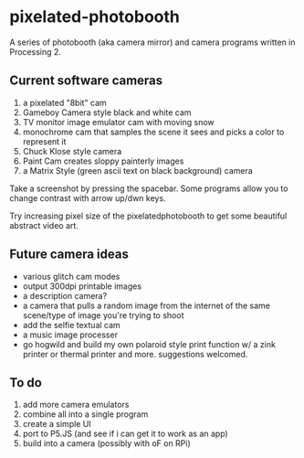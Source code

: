 pixelated-photobooth
====================

A series of photobooth (aka camera mirror) and camera programs written in Processing 2.

Current software cameras
------------------------
1.  a pixelated "8bit" cam
2.  Gameboy Camera style black and white cam
3.  TV monitor image emulator cam with moving snow
4.  monochrome cam that samples the scene it sees and picks a color to represent it
5.  Chuck Klose style camera
6.  Paint Cam creates sloppy painterly images
7.  a Matrix Style (green ascii text on black background) camera

Take a screenshot by pressing the spacebar. Some programs allow you to change contrast with arrow up/dwn keys.

Try increasing pixel size of the pixelatedphotobooth to get some beautiful abstract video art.

Future camera ideas
-------------------
* various glitch cam modes
* output 300dpi printable images
* a description camera?
* a camera that pulls a random image from the internet of the same scene/type of image you're trying to shoot
* add the selfie textual cam
* a music image processer
* go hogwild and build my own polaroid style print function w/ a zink printer or thermal printer
and more. suggestions welcomed.

To do
-----
1.  add more camera emulators
2.  combine all into a single program
3.  create a simple UI
4.  port to P5.JS (and see if i can get it to work as an app)
4.  build into a camera (possibly with oF on RPi)

